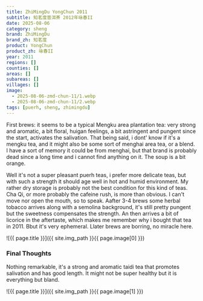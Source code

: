 ```yaml
---
title: ZhiMingDu YongChun 2011
subtitle: 知茗度普洱茶 2012年咏春II
date: 2025-08-06
category: sheng
brand: ZhiMingDu
brand_zh: 知茗度
product: YongChun
product_zh: 咏春II
year: 2011
regions: []
counties: []
areas: []
subareas: []
villages: []
image: 
  - 2025-08-06-zmd-chun-11/1.webp
  - 2025-08-06-zmd-chun-11/2.webp
tags: [puerh, sheng, zhimingdu]
---
```

First brews: it seems to be a typical Mengku area plantation tea: very strong and aromatic, a bit floral, huigan feelings, a bit astringent and pungent since the start, activates the salivation. That being said, i dont' know if it's a mengku tea, and it might also be some sort of menghai area tea, or a blend. I have a sort of memory it could be from menghai, but that brand is probably dead since a long time and i cannot find anything on it. The soup is a bit orange.

Well it's not a super pleasant puerh teas, i prefer more delicate teas, but with such a strength it should age well in hot and humid environment. My rather dry storage is probably not the best condition for this kind of teas.
Cha Qi, or more probably the cafeine rush, is more than obvious. I can't move nor open the mouth, so to speak.
Aafter 3-4 brews some herbal tobacco arrives along with a semolina background, it's still pretty pungent but the sweetness compensates the strength. An then arrives a bit of licorice in the aftertaste, which makes me remember why i bought that tea in 2011. Bbut it's very ephemeral. Llater brews are borring, no miracle here.

![{{ page.title }}]({{ site.img_path }}{{ page.image[0] }})

### Final Thoughts
Nothing remarkable, it's a strong and aromatic taidi tea that promotes salivation and has good length. It might not be super healthy but it is everything but bland.

![{{ page.title }}]({{ site.img_path }}{{ page.image[1] }})
